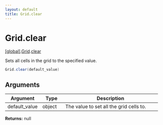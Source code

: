 ```yaml
---
layout: default
title: Grid.clear
---
```


# Grid.clear

[\[global\]]({{site.baseurl}}/docs/).[Grid]({{site.baseurl}}/docs/Grid/).[clear]({{site.baseurl}}/docs/Grid/clear/)

Sets all cells in the grid to the specified value.

```cs
Grid.clear(default_value)
```

## Arguments

<table>
  <col width="15%">
  <col width="15%">
  <thead>
    <tr>
      <th>Argument</th>
      <th>Type</th>
      <th>Description</th>
    </tr>
  </thead>
  <tbody>
    <tr>
      <td>default_value</td>
      <td>object</td>
      <td>The value to set all the grid cells to.</td>
    </tr>
  </tbody>
</table>

**Returns:** null
